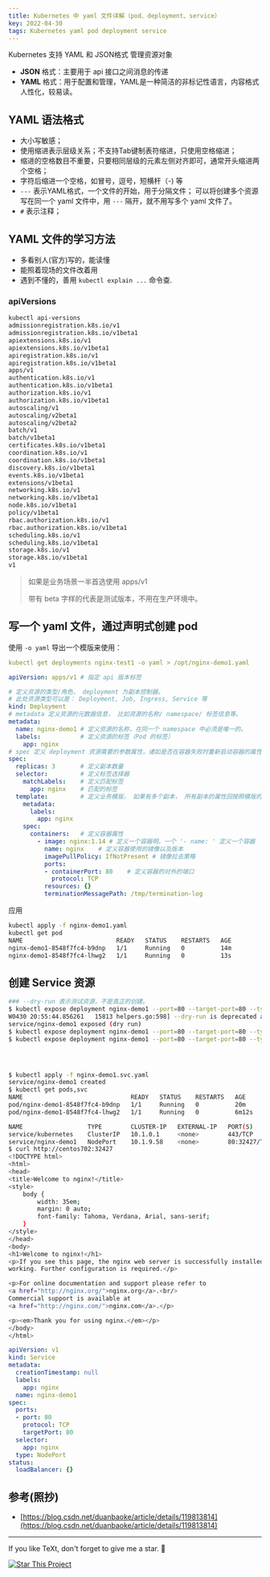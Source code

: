 ```yaml
---
title: Kubernetes 中 yaml 文件详解（pod、deployment、service）
key: 2022-04-30
tags: Kubernetes yaml pod deployment service
---
```


Kubernetes 支持 YAML 和 JSON格式 管理资源对象

- **JSON** 格式：主要用于 api 接口之间消息的传递
- **YAML** 格式：用于配置和管理，YAML是一种简洁的非标记性语言，内容格式人性化，较易读。

<!--more-->

## YAML 语法格式

- 大小写敏感；
- 使用缩进表示层级关系；不支持Tab键制表符缩进，只使用空格缩进；
- 缩进的空格数目不重要，只要相同层级的元素左侧对齐即可，通常开头缩进两个空格；
- 字符后缩进一个空格，如冒号，逗号，短横杆（-) 等
- `---` 表示YAML格式，一个文件的开始，用于分隔文件； 可以将创建多个资源写在同一个 yaml 文件中，用 `---` 隔开，就不用写多个 yaml 文件了。
- `#` 表示注释；

## YAML 文件的学习方法

- 多看别人(官方)写的，能读懂
- 能照着现场的文件改着用
- 遇到不懂的，善用 `kubectl explain ...` 命令查.

### apiVersions

```sh
kubectl api-versions
admissionregistration.k8s.io/v1
admissionregistration.k8s.io/v1beta1
apiextensions.k8s.io/v1
apiextensions.k8s.io/v1beta1
apiregistration.k8s.io/v1
apiregistration.k8s.io/v1beta1
apps/v1
authentication.k8s.io/v1
authentication.k8s.io/v1beta1
authorization.k8s.io/v1
authorization.k8s.io/v1beta1
autoscaling/v1
autoscaling/v2beta1
autoscaling/v2beta2
batch/v1
batch/v1beta1
certificates.k8s.io/v1beta1
coordination.k8s.io/v1
coordination.k8s.io/v1beta1
discovery.k8s.io/v1beta1
events.k8s.io/v1beta1
extensions/v1beta1
networking.k8s.io/v1
networking.k8s.io/v1beta1
node.k8s.io/v1beta1
policy/v1beta1
rbac.authorization.k8s.io/v1
rbac.authorization.k8s.io/v1beta1
scheduling.k8s.io/v1
scheduling.k8s.io/v1beta1
storage.k8s.io/v1
storage.k8s.io/v1beta1
v1
```

> 如果是业务场景一半首选使用 apps/v1
>
> 带有 beta 字样的代表是测试版本，不用在生产环境中。

## 写一个 yaml 文件，通过声明式创建 pod

使用 `-o yaml` 导出一个模版来使用：

```yaml
kubectl get deployments nginx-test1 -o yaml > /opt/nginx-demo1.yaml
```

```yaml
apiVersion: apps/v1 # 指定 api 版本标签

# 定义资源的类型/角色， deployment 为副本控制器。
# 此处资源类型可以是： Deployment, Job, Ingress, Service 等
kind: Deployment 
# metadata 定义资源的元数据信息， 比如资源的名称/ namespace/ 标签信息等。
metadata:
  name: nginx-demo1 # 定义资源的名称，在同一个 namespace 中必须是唯一的。
  labels:           # 定义资源的标签（Pod 的标签）
    app: nginx
# spec 定义 deployment 资源需要的参数属性，诸如是否在容器失败时重新启动容器的属性。
spec: 
  replicas: 3       # 定义副本数量
  selector:         # 定义标签选择器
    matchLabels:    # 定义匹配标签
      app: nginx    # 匹配的标签
  template:         # 定义业务模版， 如果有多个副本， 所有副本的属性回按照模版的相关性质进行匹配
    metadata:
      labels:
        app: nginx
    spec:
      containers:   # 定义容器属性
        - image: nginx:1.14 # 定义一个容器明，一个 '- name: ' 定义一个容器
          name: nginx    # 定义容器使用的镜像以及版本
          imagePullPolicy: IfNotPresent # 镜像拉去策略
          ports:
          - containerPort: 80    # 定义容器的对外的端口
            protocol: TCP
          resources: {}
          terminationMessagePath: /tmp/termination-log
```

应用

```sh
kubectl apply -f nginx-demo1.yaml
kubectl get pod
NAME                          READY   STATUS    RESTARTS   AGE
nginx-demo1-8548f7fc4-b9dnp   1/1     Running   0          14m
nginx-demo1-8548f7fc4-lhwg2   1/1     Running   0          13s

```

## 创建 Service 资源

```bash
### --dry-run 表示测试资源，不是真正的创建。
$ kubectl expose deployment nginx-demo1 --port=80 --target-port=80 --type=NodePort --dry-run
W0430 20:55:44.856261   15813 helpers.go:598] --dry-run is deprecated and can be replaced with --dry-run=client.
service/nginx-demo1 exposed (dry run)
$ kubectl expose deployment nginx-demo1 --port=80 --target-port=80 --type=NodePort --dry-run=client
$ kubectl expose deployment nginx-demo1 --port=80 --target-port=80 --type=NodePort --dry-run=client -o yaml > nginx-demo1.svc.yaml




$ kubectl apply -f nginx-demo1.svc.yaml 
service/nginx-demo1 created
$ kubectl get pods,svc
NAME                              READY   STATUS    RESTARTS   AGE
pod/nginx-demo1-8548f7fc4-b9dnp   1/1     Running   0          20m
pod/nginx-demo1-8548f7fc4-lhwg2   1/1     Running   0          6m12s

NAME                  TYPE        CLUSTER-IP   EXTERNAL-IP   PORT(S)        AGE
service/kubernetes    ClusterIP   10.1.0.1     <none>        443/TCP        10d
service/nginx-demo1   NodePort    10.1.9.58    <none>        80:32427/TCP   65s
$ curl http://centos702:32427
<!DOCTYPE html>
<html>
<head>
<title>Welcome to nginx!</title>
<style>
    body {
        width: 35em;
        margin: 0 auto;
        font-family: Tahoma, Verdana, Arial, sans-serif;
    }
</style>
</head>
<body>
<h1>Welcome to nginx!</h1>
<p>If you see this page, the nginx web server is successfully installed and
working. Further configuration is required.</p>

<p>For online documentation and support please refer to
<a href="http://nginx.org/">nginx.org</a>.<br/>
Commercial support is available at
<a href="http://nginx.com/">nginx.com</a>.</p>

<p><em>Thank you for using nginx.</em></p>
</body>
</html>
```

```yaml
apiVersion: v1
kind: Service
metadata:
  creationTimestamp: null
  labels:
    app: nginx
  name: nginx-demo1
spec:
  ports:
  - port: 80
    protocol: TCP
    targetPort: 80
  selector:
    app: nginx
  type: NodePort
status:
  loadBalancer: {}
```

## 参考(照抄)

- [https://blog.csdn.net/duanbaoke/article/details/119813814](https://blog.csdn.net/duanbaoke/article/details/119813814)

---

If you like TeXt, don't forget to give me a star. :star2:

[![Star This Project](https://img.shields.io/github/stars/kitian616/jekyll-TeXt-theme.svg?label=Stars&style=social)](https://github.com/kitian616/jekyll-TeXt-theme/)
